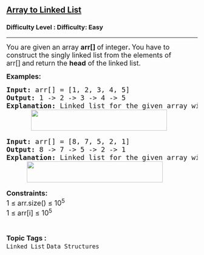 <h2><a href="https://www.geeksforgeeks.org/problems/introduction-to-linked-list/0">Array to Linked List</a></h2><h3>Difficulty Level : Difficulty: Easy</h3><hr><div class="problems_problem_content__Xm_eO"><p><span style="font-size: 18px;">You are given an array <strong>arr[]&nbsp;</strong></span><span style="font-size: 18px;">of integer</span><span style="font-size: 18px;"><strong>. </strong>You have to construct the singly linked list from the elements of arr[]<strong>&nbsp;</strong>and<strong>&nbsp;</strong></span><span style="font-size: 18px;">return the <strong>head</strong> of the linked list.</span></p>
<p><strong><span style="font-size: 18px;">Examples:</span></strong></p>
<pre><span style="font-size: 18px;"><strong>Input: </strong>arr[] = [1, 2, 3, 4, 5]
<strong>Output: </strong>1 -&gt; 2 -&gt; 3 -&gt; 4 -&gt; 5 
<strong>Explanation:</strong> Linked list for the given array will be,<br> &nbsp; &nbsp;  <img src="https://media.geeksforgeeks.org/img-practice/prod/addEditProblem/712529/Web/Other/blobid0_1754908458.webp" width="358" height="55"></span></pre>
<pre><span style="font-size: 18px;"><strong>Input: </strong>arr[] = [8, 7, 5, 2, 1]
<strong>Output: </strong>8 -&gt; 7 -&gt; 5 -&gt; 2 -&gt; 1
<strong>Explanation:</strong> Linked list for the given array will be,<br> &nbsp; &nbsp; <img src="https://media.geeksforgeeks.org/img-practice/prod/addEditProblem/712529/Web/Other/blobid1_1754908487.webp" width="358" height="55"></span></pre>
<p><span style="font-size: 18px;"><strong>Constraints:</strong><br>1 ≤ arr.size() ≤ 10<sup>5</sup><br>1 ≤ arr[i] ≤ 10<sup>5</sup></span></p></div><br><p><span style=font-size:18px><strong>Topic Tags : </strong><br><code>Linked List</code>&nbsp;<code>Data Structures</code>&nbsp;